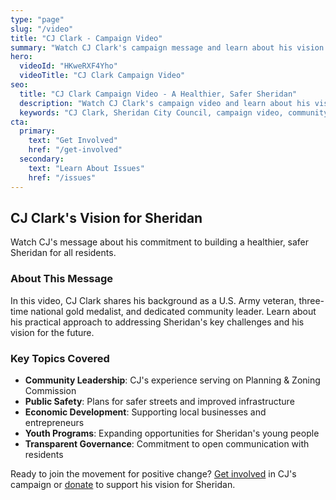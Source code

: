 ```yaml
---
type: "page"
slug: "/video"
title: "CJ Clark - Campaign Video"
summary: "Watch CJ Clark's campaign message and learn about his vision for Sheridan."
hero:
  videoId: "HKweRXF4Yho"
  videoTitle: "CJ Clark Campaign Video"
seo:
  title: "CJ Clark Campaign Video - A Healthier, Safer Sheridan"
  description: "Watch CJ Clark's campaign video and learn about his vision for a healthier, safer Sheridan. Veteran, community leader, and champion for positive change."
  keywords: "CJ Clark, Sheridan City Council, campaign video, community leader, veteran"
cta:
  primary:
    text: "Get Involved"
    href: "/get-involved"
  secondary:
    text: "Learn About Issues"
    href: "/issues"
---
```


## CJ Clark's Vision for Sheridan

Watch CJ's message about his commitment to building a healthier, safer Sheridan for all residents.

### About This Message

In this video, CJ Clark shares his background as a U.S. Army veteran, three-time national gold medalist, and dedicated community leader. Learn about his practical approach to addressing Sheridan's key challenges and his vision for the future.

### Key Topics Covered

- **Community Leadership**: CJ's experience serving on Planning & Zoning Commission
- **Public Safety**: Plans for safer streets and improved infrastructure  
- **Economic Development**: Supporting local businesses and entrepreneurs
- **Youth Programs**: Expanding opportunities for Sheridan's young people
- **Transparent Governance**: Commitment to open communication with residents

Ready to join the movement for positive change? [Get involved](/get-involved) in CJ's campaign or [donate](/donate) to support his vision for Sheridan.

